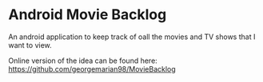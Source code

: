 # Android Movie Backlog

An android application to keep track of oall the movies and TV shows that I want to view.

Online version of the idea can be found here: https://github.com/georgemarian98/MovieBacklog
